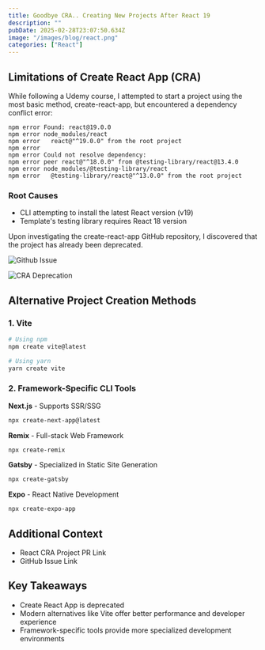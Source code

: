 ```yaml
---
title: Goodbye CRA.. Creating New Projects After React 19
description: ""
pubDate: 2025-02-28T23:07:50.634Z
image: "/images/blog/react.png"
categories: ["React"]
---
```


## Limitations of Create React App (CRA)

While following a Udemy course, I attempted to start a project using the most basic method, create-react-app, but encountered a dependency conflict error:

```
npm error Found: react@19.0.0
npm error node_modules/react
npm error   react@"^19.0.0" from the root project
npm error
npm error Could not resolve dependency:
npm error peer react@"^18.0.0" from @testing-library/react@13.4.0
npm error node_modules/@testing-library/react
npm error   @testing-library/react@"^13.0.0" from the root project
```

### Root Causes
* CLI attempting to install the latest React version (v19)
* Template's testing library requires React 18 version

Upon investigating the create-react-app GitHub repository, I discovered that the project has already been deprecated.

![Github Issue](/images/blog/post/img-cra-1.png)

![CRA Deprecation](/images/blog/post/img-cra-2.png)

## Alternative Project Creation Methods

### 1. Vite

```bash
# Using npm
npm create vite@latest

# Using yarn
yarn create vite
```

### 2. Framework-Specific CLI Tools

**Next.js** - Supports SSR/SSG
```bash
npx create-next-app@latest
```

**Remix** - Full-stack Web Framework
```bash
npx create-remix
```

**Gatsby** - Specialized in Static Site Generation
```bash
npx create-gatsby
```

**Expo** - React Native Development
```bash
npx create-expo-app
```

## Additional Context
- React CRA Project PR Link
- GitHub Issue Link

## Key Takeaways
- Create React App is deprecated
- Modern alternatives like Vite offer better performance and developer experience
- Framework-specific tools provide more specialized development environments